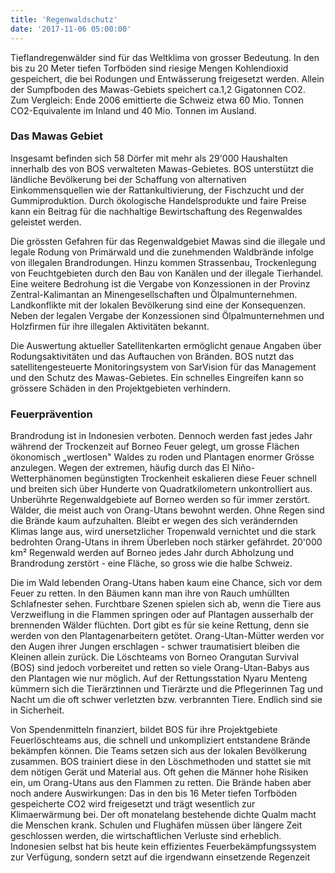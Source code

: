 ```yaml
---
title: 'Regenwaldschutz'
date: '2017-11-06 05:00:00'
---
```

Tieflandregenwälder sind für das Weltklima von grosser Bedeutung. In den bis zu 20 Meter tiefen Torfböden sind riesige Mengen Kohlendioxid gespeichert, die bei Rodungen und Entwässerung freigesetzt werden. Allein der Sumpfboden des Mawas-Gebiets speichert ca.1,2 Gigatonnen CO2. Zum Vergleich: Ende 2006 emittierte die Schweiz etwa 60 Mio. Tonnen CO2-Equivalente im Inland und 40 Mio. Tonnen im Ausland.

### Das Mawas Gebiet
Insgesamt befinden sich 58 Dörfer mit mehr als 29'000 Haushalten innerhalb des von BOS verwalteten Mawas-Gebietes. BOS unterstützt die ländliche Bevölkerung bei der Schaffung von alternativen Einkommensquellen wie der Rattankultivierung, der Fischzucht und der Gummiproduktion. Durch ökologische Handelsprodukte und faire Preise kann ein Beitrag für die nachhaltige Bewirtschaftung des Regenwaldes geleistet werden. 

Die grössten Gefahren für das Regenwaldgebiet Mawas sind die illegale und legale Rodung von Primärwald und die zunehmenden Waldbrände infolge von illegalen Brandrodungen. Hinzu kommen Strassenbau, Trockenlegung von Feuchtgebieten durch den Bau von Kanälen und der illegale Tierhandel. Eine weitere Bedrohung ist die Vergabe von Konzessionen in der Provinz Zentral-Kalimantan an Minengesellschaften und Ölpalmunternehmen. Landkonflikte mit der lokalen Bevölkerung sind eine der Konsequenzen. Neben der legalen Vergabe der Konzessionen sind Ölpalmunternehmen und Holzfirmen für ihre illegalen Aktivitäten bekannt. 

Die Auswertung aktueller Satellitenkarten ermöglicht genaue Angaben über Rodungsaktivitäten und das Auftauchen von Bränden. BOS nutzt das satellitengesteuerte Monitoringsystem von SarVision für das Management und den Schutz des Mawas-Gebietes. Ein schnelles Eingreifen kann so grössere Schäden in den Projektgebieten verhindern.

### Feuerprävention

Brandrodung ist in Indonesien verboten. Dennoch werden fast jedes Jahr während der Trockenzeit auf Borneo Feuer gelegt, um grosse Flächen ökonomisch „wertlosen" Waldes zu roden und Plantagen enormer Grösse anzulegen. Wegen der extremen, häufig durch das El Niňo-Wetterphänomen begünstigten Trockenheit eskalieren diese Feuer schnell und breiten sich über Hunderte von Quadratkilometern unkontrolliert aus. Unberührte Regenwaldgebiete auf Borneo werden so für immer zerstört. Wälder, die meist auch von Orang-Utans bewohnt werden. Ohne Regen sind die Brände kaum aufzuhalten. Bleibt er wegen des sich verändernden Klimas lange aus, wird unersetzlicher Tropenwald vernichtet und die stark bedrohten Orang-Utans in ihrem Überleben noch stärker gefährdet. 20'000 km² Regenwald werden auf Borneo jedes Jahr durch Abholzung und Brandrodung zerstört - eine Fläche, so gross wie die halbe Schweiz.

Die im Wald lebenden Orang-Utans haben kaum eine Chance, sich vor dem Feuer zu retten. In den Bäumen kann man ihre von Rauch umhüllten Schlafnester sehen. Furchtbare Szenen spielen sich ab, wenn die Tiere aus Verzweiflung in die Flammen springen oder auf Plantagen ausserhalb der brennenden Wälder flüchten. Dort gibt es für sie keine Rettung, denn sie werden von den Plantagenarbeitern getötet. Orang-Utan-Mütter werden vor den Augen ihrer Jungen erschlagen - schwer traumatisiert bleiben die Kleinen allein zurück.
Die Löschteams von Borneo Orangutan Survival (BOS) sind jedoch vorbereitet und retten so viele Orang-Utan-Babys aus den Plantagen wie nur möglich. Auf der Rettungsstation Nyaru Menteng kümmern sich die Tierärztinnen und Tierärzte und die Pflegerinnen Tag und Nacht um die oft schwer verletzten bzw. verbrannten Tiere. Endlich sind sie in Sicherheit.

Von Spendenmitteln finanziert, bildet BOS für ihre Projektgebiete Feuerlöschteams aus, die schnell und unkompliziert entstandene Brände bekämpfen können. Die Teams setzen sich aus der lokalen Bevölkerung zusammen. BOS trainiert diese in den Löschmethoden und stattet sie mit dem nötigen Gerät und Material aus. Oft gehen die Männer hohe Risiken ein, um Orang-Utans aus den Flammen zu retten.
Die Brände haben aber noch andere Auswirkungen: Das in den bis 16 Meter tiefen Torfböden gespeicherte CO2 wird freigesetzt und trägt wesentlich zur Klimaerwärmung bei. Der oft monatelang bestehende dichte Qualm macht die Menschen krank. Schulen und Flughäfen müssen über längere Zeit geschlossen werden, die wirtschaftlichen Verluste sind erheblich. Indonesien selbst hat bis heute kein effizientes Feuerbekämpfungssystem zur Verfügung, sondern setzt auf die irgendwann einsetzende Regenzeit


